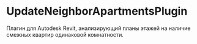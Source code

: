 # UpdateNeighborApartmentsPlugin

Плагин для Autodesk Revit, анализирующий планы этажей на наличие смежных квартир одинаковой комнатности.

